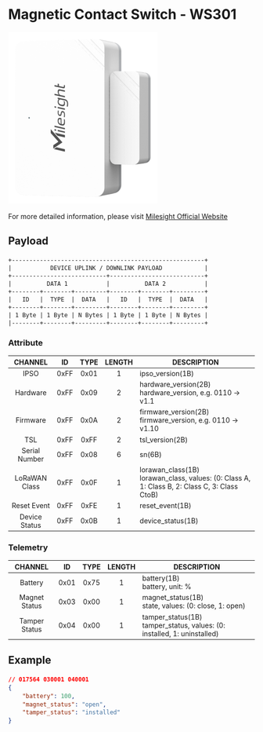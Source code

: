 # Magnetic Contact Switch - WS301

![WS301](ws301.png)

For more detailed information, please visit [Milesight Official Website](https://www.milesight.com/iot/product/lorawan-sensor/ws301)

## Payload

```
+-------------------------------------------------------+
|           DEVICE UPLINK / DOWNLINK PAYLOAD            |
+---------------------------+---------------------------+
|          DATA 1           |          DATA 2           |
+--------+--------+---------+--------+--------+---------+
|   ID   |  TYPE  |  DATA   |   ID   |  TYPE  |  DATA   |
+--------+--------+---------+--------+--------+---------+
| 1 Byte | 1 Byte | N Bytes | 1 Byte | 1 Byte | N Bytes |
|--------+--------+---------+--------+--------+---------+
```

### Attribute

|    CHANNEL    |  ID  | TYPE | LENGTH | DESCRIPTION                                                                                       |
| :-----------: | :--: | :--: | :----: | ------------------------------------------------------------------------------------------------ |
|     IPSO      | 0xFF | 0x01 |   1    | ipso_version(1B)                                                                                 |
|   Hardware    | 0xFF | 0x09 |   2    | hardware_version(2B)<br/>hardware_version, e.g. 0110 -> v1.1                                     |
|   Firmware    | 0xFF | 0x0A |   2    | firmware_version(2B)<br/>firmware_version, e.g. 0110 -> v1.10                                    |
|      TSL      | 0xFF | 0xFF |   2    | tsl_version(2B)                                                                                  |
| Serial Number | 0xFF | 0x08 |   6    | sn(6B)                                                                                           |
| LoRaWAN Class | 0xFF | 0x0F |   1    | lorawan_class(1B)<br/>lorawan_class, values: (0: Class A, 1: Class B, 2: Class C, 3: Class CtoB) |
|  Reset Event  | 0xFF | 0xFE |   1    | reset_event(1B)                                                                                  |
| Device Status | 0xFF | 0x0B |   1    | device_status(1B)                                                                                |

### Telemetry

|    CHANNEL    |  ID  | TYPE | LENGTH | DESCRIPTION                                                                 |
| :-----------: | :--: | :--: | :----: | --------------------------------------------------------------------------- |
|    Battery    | 0x01 | 0x75 |   1    | battery(1B)<br/>battery, unit: %                                            |
| Magnet Status | 0x03 | 0x00 |   1    | magnet_status(1B)<br/>state, values: (0: close, 1: open)                    |
| Tamper Status | 0x04 | 0x00 |   1    | tamper_status(1B)<br/>tamper_status, values: (0: installed, 1: uninstalled) |

## Example

```json
// 017564 030001 040001
{
    "battery": 100,
    "magnet_status": "open",
    "tamper_status": "installed"
}
```
